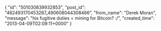  {
   "id": "501030839932853",
   "post_id": "462493170453287_490608044308466",
   "from_name": "Derek Moran",
   "message": "his fugitive duties = mining for Bitcoin? :/",
   "created_time": "2013-04-09T02:09:11+0000"
 }
